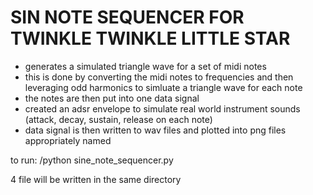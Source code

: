 # SIN NOTE SEQUENCER FOR TWINKLE TWINKLE LITTLE STAR

- generates a simulated triangle wave for a set of midi notes
- this is done by converting the midi notes to frequencies and then leveraging odd harmonics to simluate a triangle wave for each note
- the notes are then put into one data signal
- created an adsr envelope to simulate real world instrument sounds (attack, decay, sustain, release on each note)
- data signal is then written to wav files and plotted into png files appropriately named

to run: /python sine_note_sequencer.py

4 file will be written in the same directory